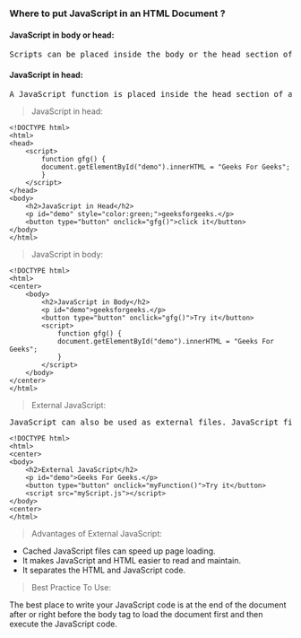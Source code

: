 <h3>Where to put JavaScript in an HTML Document ? </h3>

#### JavaScript in body or head:
<pre>
Scripts can be placed inside the body or the head section of an HTML page or inside both head and body.
</pre>
#### JavaScript in head: 
<pre>
A JavaScript function is placed inside the head section of an HTML and the function is invoked.
</pre>
>JavaScript in head:
```
<!DOCTYPE html>
<html>
<head>
	<script>
		function gfg() {
		document.getElementById("demo").innerHTML = "Geeks For Geeks";
		}
	</script>
</head>
<body>
	<h2>JavaScript in Head</h2>
	<p id="demo" style="color:green;">geeksforgeeks.</p>
	<button type="button" onclick="gfg()">click it</button>
</body>
</html>
```
>JavaScript in body: 
```
<!DOCTYPE html>
<html>
<center>
	<body>
		<h2>JavaScript in Body</h2>
		<p id="demo">geeksforgeeks.</p>
		<button type="button" onclick="gfg()">Try it</button>
		<script>
			function gfg() {
			document.getElementById("demo").innerHTML = "Geeks For Geeks";
			}
		</script>
	</body>
</center>
</html>
```
>External JavaScript:
<pre>
JavaScript can also be used as external files. JavaScript files have file extension .js . 
</pre>
```
<!DOCTYPE html>
<html>
<center>
<body>
	<h2>External JavaScript</h2>
	<p id="demo">Geeks For Geeks.</p>
	<button type="button" onclick="myFunction()">Try it</button>
	<script src="myScript.js"></script>
</body>
<center>
</html>

```
>Advantages of External JavaScript:

* Cached JavaScript files can speed up page loading.
* It makes JavaScript and HTML easier to read and maintain.
* It separates the HTML and JavaScript code.

>Best Practice To Use:

The best place to write your JavaScript code is at the end of the document after or right before the body tag to load the document first and then execute the JavaScript code.


